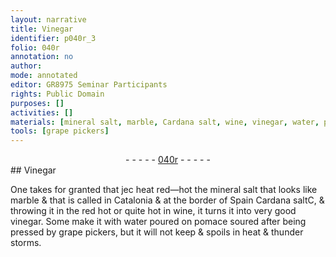 ```yaml
---
layout: narrative
title: Vinegar
identifier: p040r_3
folio: 040r
annotation: no
author:
mode: annotated
editor: GR8975 Seminar Participants
rights: Public Domain
purposes: []
activities: []
materials: [mineral salt, marble, Cardana salt, wine, vinegar, water, pomace]
tools: [grape pickers]
---
```


 <div class="folio" align="center">- - - - - <a href="hhttp://gallica.bnf.fr/ark:/12148/btv1b10500001g/f85.image" target="_blank">040r</a> - - - - - </div>   
## Vinegar

 
One takes for granted that jec heat red—hot the <span class="material">mineral salt</span> that looks like <span class="material">marble</span> & that is called in <span class="place">Catalonia</span> & at the border of <span class="place">Spain</span> <span class="material">Cardana salt</span>C, & throwing it in the red hot or quite hot in <span class="material">wine</span>, it turns it into very good <span class="material">vinegar</span>. Some make it with <span class="material">water</span> poured on <span class="material">pomace</span> soured after being pressed by <span class="tool">grape pickers</span>, but it will not keep & spoils in heat & thunder storms.
 